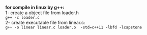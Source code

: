 **for compile in linux by g++:**  
  1- create a object file from loader.h  
    ```g++ -c loader.c ```  
  2- create executable file from linear.c:  
    ```g++ -o linear linear.c loader.o  -std=c++11 -lbfd -lcapstone```  
